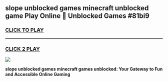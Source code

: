 
## slope unblocked games minecraft unblocked game Play Online 👋 Unblocked Games #81bi9
<h3>
<a href="https://premium.freeplayer.one?title=slope_unblocked_games_minecraft&ref=21F">CLICK TO PLAY</a></h3>
<hr>

<h3>
<a href="https://premium.freeplayer.one?title=slope_unblocked_games_minecraft&ref=21F">CLICK 2 PLAY</a>
  
</h3>

<a href="https://premium.freeplayer.one?title=slope_unblocked_games_minecraft&ref=21F/"><img src="https://clearcache.store/games.png"></a>


**slope unblocked games minecraft games unblocked: Your Gateway to Fun and Accessible Online Gaming**
